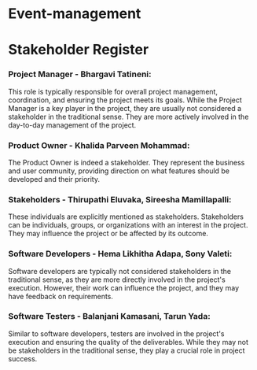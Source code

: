 # Event-management

# Stakeholder Register

### Project Manager - Bhargavi Tatineni:
This role is typically responsible for overall project management, coordination, and ensuring the project meets its goals. While the Project Manager is a key player in the project, they are usually not considered a stakeholder in the traditional sense. They are more actively involved in the day-to-day management of the project.

### Product Owner - Khalida Parveen Mohammad:
The Product Owner is indeed a stakeholder. They represent the business and user community, providing direction on what features should be developed and their priority.

### Stakeholders - Thirupathi Eluvaka, Sireesha Mamillapalli:
These individuals are explicitly mentioned as stakeholders. Stakeholders can be individuals, groups, or organizations with an interest in the project. They may influence the project or be affected by its outcome.

### Software Developers - Hema Likhitha Adapa, Sony Valeti:
Software developers are typically not considered stakeholders in the traditional sense, as they are more directly involved in the project's execution. However, their work can influence the project, and they may have feedback on requirements.

### Software Testers - Balanjani Kamasani, Tarun Yada:
Similar to software developers, testers are involved in the project's execution and ensuring the quality of the deliverables. While they may not be stakeholders in the traditional sense, they play a crucial role in project success.
